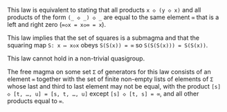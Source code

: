 This law is equivalent to stating that all products `x ◇ (y ◇ x)` and all products of the form `(_ ◇ _) ◇ _` are equal to the same element `∞` that is a left and right zero (`∞◇x = x◇∞ = x`).

This law implies that the set of squares is a submagma and that the squaring map `S: x ↦ x◇x` obeys `S(S(x)) = ∞` so `S(S(S(x))) = S(S(x))`.

This law cannot hold in a non-trivial quasigroup.

The free magma on some set `Σ` of generators for this law consists of an element `∞` together with the set of finite non-empty lists of elements of `Σ` whose last and third to last element may not be equal, with the product `[s] ◇ [t, …, u] = [s, t, …, u]` except `[s] ◇ [t, s] = ∞`, and all other products equal to `∞`.
